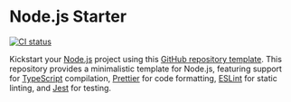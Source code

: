# Node.js Starter

[![CI status](https://img.shields.io/github/actions/workflow/status/threeal/node-ts-starter/ci.yaml?branch=main&label=CI&style=flat-square)](https://github.com/threeal/node-ts-starter/actions/workflows/test.yaml)

Kickstart your [Node.js](https://nodejs.org/en) project using this [GitHub repository template](https://docs.github.com/en/repositories/creating-and-managing-repositories/creating-a-repository-from-a-template). This repository provides a minimalistic template for Node.js, featuring support for [TypeScript](https://www.typescriptlang.org/) compilation, [Prettier](https://prettier.io/) for code formatting, [ESLint](https://eslint.org/) for static linting, and [Jest](https://jestjs.io/) for testing.
